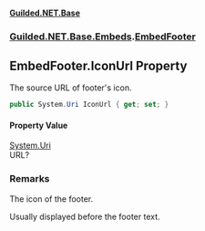 
#### [Guilded.NET.Base](Guilded_NET_Base 'Guilded.NET.Base')
### [Guilded.NET.Base.Embeds](Guilded_NET_Base#Guilded_NET_Base_Embeds 'Guilded.NET.Base.Embeds').[EmbedFooter](EmbedFooter 'Guilded.NET.Base.Embeds.EmbedFooter')
## EmbedFooter.IconUrl Property

The source URL of footer's icon.
```csharp
public System.Uri IconUrl { get; set; }
```


#### Property Value
[System.Uri](https://docs.microsoft.com/en-us/dotnet/api/System.Uri 'System.Uri')  
URL?

### Remarks
  
The icon of the footer.  
  
Usually displayed before the footer text.